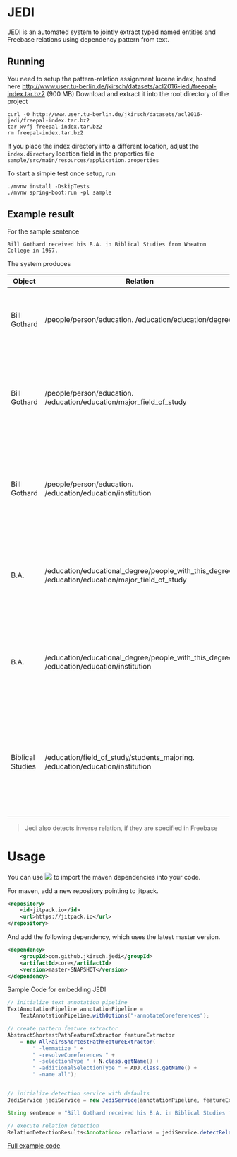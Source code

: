 JEDI
====

JEDI is an automated system to jointly extract typed named entities and Freebase relations using dependency pattern from text. 

## Running
You need to setup the pattern-relation assignment lucene index, hosted here http://www.user.tu-berlin.de/jkirsch/datasets/acl2016-jedi/freepal-index.tar.bz2 (900 MB)
Download and extract it into the root directory of the project

```shell
curl -O http://www.user.tu-berlin.de/jkirsch/datasets/acl2016-jedi/freepal-index.tar.bz2
tar xvfj freepal-index.tar.bz2
rm freepal-index.tar.bz2
```

If you place the index directory into a different location, adjust the `index.directory` location field in the properties file `sample/src/main/resources/application.properties`

To start a simple test once setup, run

```shell
./mvnw install -DskipTests 
./mvnw spring-boot:run -pl sample
```

## Example result

For the sample sentence

    Bill Gothard received his B.A. in Biblical Studies from Wheaton College in 1957.

The system produces

| Object           | Relation                                                                                         | Subject          | Pattern
|------------------|--------------------------------------------------------------------------------------------------|------------------|-----------------------------------------------------                                                      
| Bill Gothard     | /people/person/education. /education/education/degree                                            | B.A.             | [X] receive [Y] [1-dobj-2,1-nsubj-0]                          
| Bill Gothard     | /people/person/education. /education/education/major_field_of_study                              | Biblical Studies | [X] receive in [Y] [1-nsubj-0,1-prep-2,2-pobj-3]              
| Bill Gothard     | /people/person/education. /education/education/institution                                       | Wheaton College  | [X] receive from [Y] [1-nsubj-0,1-prep-2,2-pobj-3]            
| B.A.             | /education/educational_degree/people_with_this_degree. /education/education/major_field_of_study | Biblical Studies | receive [X] in [Y] [0-dobj-1,0-prep-2,2-pobj-3]               
| B.A.             | /education/educational_degree/people_with_this_degree. /education/education/institution          | Wheaton College  | receive [X] from [Y] [0-dobj-1,0-prep-2,2-pobj-3]             
| Biblical Studies | /education/field_of_study/students_majoring. /education/education/institution                    | Wheaton College  | receive in [X] from [Y] [0-prep-1,0-prep-3,1-pobj-2,3-pobj-4] 

> Jedi also detects inverse relation, if they are specified in Freebase

# Usage

You can use [![](https://jitpack.io/v/jkirsch/jedi.svg)](https://jitpack.io/#jkirsch/jedi) to import the maven dependencies into your code.
 
For maven, add a new repository pointing to jitpack.

```xml
<repository>
    <id>jitpack.io</id>
    <url>https://jitpack.io</url>
</repository>
```

And add the following dependency, which uses the latest master version.
	
```xml
<dependency>
    <groupId>com.github.jkirsch.jedi</groupId>
    <artifactId>core</artifactId>
    <version>master-SNAPSHOT</version>
</dependency>
```

Sample Code for embedding JEDI

```java
// initialize text annotation pipeline
TextAnnotationPipeline annotationPipeline =
    TextAnnotationPipeline.withOptions("-annotateCoreferences");

// create pattern feature extractor
AbstractShortestPathFeatureExtractor featureExtractor
    = new AllPairsShortestPathFeatureExtractor(
        " -lemmatize " +
        " -resolveCoreferences " +
        " -selectionType " + N.class.getName() +
        " -additionalSelectionType " + ADJ.class.getName() +
        " -name all");


// initialize detection service with defaults
JediService jediService = new JediService(annotationPipeline, featureExtractor);

String sentence = "Bill Gothard received his B.A. in Biblical Studies from Wheaton College in 1957.";

// execute relation detection
RelationDetectionResults<Annotation> relations = jediService.detectRelations(sentence);
```

[Full example code](sample/src/main/java/edu/tuberlin/dima/textmining/jedi/sample)

<!---
Eval-Data
 http://iesl.cs.umass.edu/riedel/data-univSchema/nyt-freebase.test.triples.universal.mention.txt
-->
